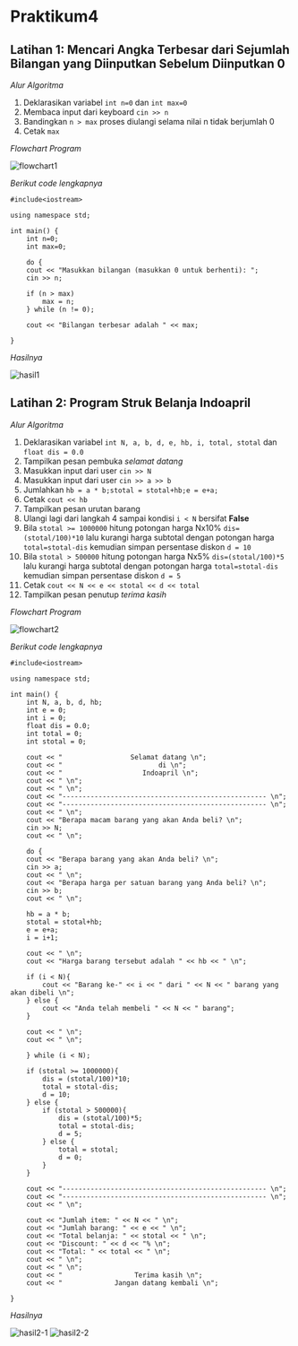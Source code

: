 # Praktikum4

## Latihan 1: Mencari Angka Terbesar dari Sejumlah Bilangan yang Diinputkan Sebelum Diinputkan 0


*Alur Algoritma*
1. Deklarasikan variabel `int n=0` dan `int max=0`
2. Membaca input dari keyboard `cin >> n`
3. Bandingkan `n > max` proses diulangi selama nilai n tidak berjumlah 0
4. Cetak `max`

*Flowchart Program*

![flowchart1](https://github.com/rumiumi/Praktikum4/blob/master/flowchart1.jpg)


*Berikut code lengkapnya*
```
#include<iostream>

using namespace std;

int main() {
    int n=0;
    int max=0;

    do {
    cout << "Masukkan bilangan (masukkan 0 untuk berhenti): ";
    cin >> n;

    if (n > max)
        max = n;
    } while (n != 0);

    cout << "Bilangan terbesar adalah " << max;

}

```

*Hasilnya*

![hasil1](https://github.com/rumiumi/Praktikum4/blob/master/hasil1.PNG)

## Latihan 2: Program Struk Belanja Indoapril

*Alur Algoritma*
1. Deklarasikan variabel `int N, a, b, d, e, hb, i, total, stotal` dan `float dis = 0.0`
2. Tampilkan pesan pembuka *selamat datang*
3. Masukkan input dari user `cin >> N`
4. Masukkan input dari user `cin >> a >> b`
5. Jumlahkan `hb = a * b;stotal = stotal+hb;e = e+a;`
6. Cetak `cout << hb`
7. Tampilkan pesan urutan barang
8. Ulangi lagi dari langkah 4 sampai kondisi `i < N` bersifat **False**
9. Bila `stotal >= 1000000` hitung potongan harga Nx10% `dis=(stotal/100)*10` lalu kurangi harga subtotal dengan potongan harga `total=stotal-dis` kemudian simpan persentase diskon `d = 10`
10. Bila `stotal > 500000` hitung potongan harga Nx5% `dis=(stotal/100)*5` lalu kurangi harga subtotal dengan potongan harga `total=stotal-dis` kemudian simpan persentase diskon `d = 5`
11. Cetak `cout << N << e << stotal << d << total`
12. Tampilkan pesan penutup *terima kasih*

*Flowchart Program*

![flowchart2](https://github.com/rumiumi/Praktikum4/blob/master/flowchart2.jpg)


*Berikut code lengkapnya*
```
#include<iostream>

using namespace std;

int main() {
    int N, a, b, d, hb;
    int e = 0;
    int i = 0;
    float dis = 0.0;
    int total = 0;
    int stotal = 0;

    cout << "                 Selamat datang \n";
    cout << "                        di \n";
    cout << "                    Indoapril \n";
    cout << " \n";
    cout << " \n";
    cout << "--------------------------------------------------- \n";
    cout << "--------------------------------------------------- \n";
    cout << " \n";
    cout << "Berapa macam barang yang akan Anda beli? \n";
    cin >> N;
    cout << " \n";

    do {
    cout << "Berapa barang yang akan Anda beli? \n";
    cin >> a;
    cout << " \n";
    cout << "Berapa harga per satuan barang yang Anda beli? \n";
    cin >> b;
    cout << " \n";

    hb = a * b;
    stotal = stotal+hb;
    e = e+a;
    i = i+1;

    cout << " \n";
    cout << "Harga barang tersebut adalah " << hb << " \n";

    if (i < N){
        cout << "Barang ke-" << i << " dari " << N << " barang yang akan dibeli \n";
    } else {
        cout << "Anda telah membeli " << N << " barang";
    }

    cout << " \n";
    cout << " \n";

    } while (i < N);

    if (stotal >= 1000000){
        dis = (stotal/100)*10;
        total = stotal-dis;
        d = 10;
    } else {
        if (stotal > 500000){
            dis = (stotal/100)*5;
            total = stotal-dis;
            d = 5;
        } else {
            total = stotal;
            d = 0;
        }
    }

    cout << "--------------------------------------------------- \n";
    cout << "--------------------------------------------------- \n";
    cout << " \n";

    cout << "Jumlah item: " << N << " \n";
    cout << "Jumlah barang: " << e << " \n";
    cout << "Total belanja: " << stotal << " \n";
    cout << "Discount: " << d << "% \n";
    cout << "Total: " << total << " \n";
    cout << " \n";
    cout << " \n";
    cout << "                  Terima kasih \n";
    cout << "             Jangan datang kembali \n";

}

```

*Hasilnya*

![hasil2-1](https://github.com/rumiumi/Praktikum4/blob/master/hasil2-1.PNG)
![hasil2-2](https://github.com/rumiumi/Praktikum4/blob/master/hasil2-2.PNG)

